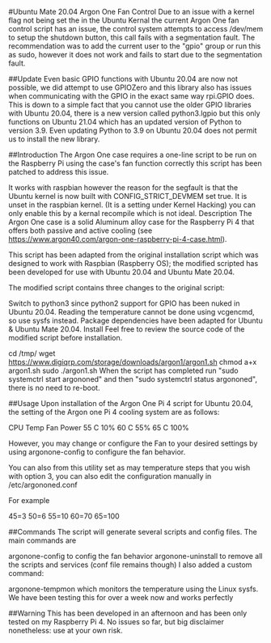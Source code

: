 #Ubuntu Mate 20.04 Argon One Fan Control
Due to an issue with a kernel flag not being set the in the Ubuntu Kernal the current Argon One fan control script has an issue, the control system attempts to access /dev/mem to setup the shutdown button, this call fails with a segmentation fault. The recommendation was to add the current user to the "gpio" group or run this as sudo, however it does not work and fails to start due to the segmentation fault.

##Update
Even basic GPIO functions with Ubuntu 20.04 are now not possible, we did attempt to use GPIOZero and this library also has issues when communicating with the GPIO in the exact same way rpi.GPIO does. This is down to a simple fact that you cannot use the older GPIO libraries with Ubuntu 20.04, there is a new version called python3.lgpio but this only functions on Ubuntu 21.04 which has an updated version of Python to version 3.9. Even updating Python to 3.9 on Ubuntu 20.04 does not permit us to install the new library.

##Introduction
The Argon One case requires a one-line script to be run on the Raspberry Pi using the case's fan function correctly this script has been patched to address this issue.

It works with raspbian however the reason for the segfault is that the Ubuntu kernel is now built with CONFIG_STRICT_DEVMEM set true. It is unset in the raspbian kernel. (It is a setting under Kernel Hacking) you can only enable this by a kernal recompile which is not ideal. 
Description
The Argon One case is a solid Aluminum alloy case for the Raspberry Pi 4 that offers both passive and active cooling (see https://www.argon40.com/argon-one-raspberry-pi-4-case.html).

This script has been adapted from the original installation script which was designed to work with Raspbian (Raspberry OS); the modified scripted has been developed for use with Ubuntu 20.04 and Ubuntu Mate 20.04.

The modified script contains three changes to the original script:

Switch to python3 since python2 support for GPIO has been nuked in Ubuntu 20.04.
Reading the temperature cannot be done using vcgencmd, so use sysfs instead.
Package dependencies have been adapted for Ubuntu & Ubuntu Mate 20.04.
Install
Feel free to review the source code of the modified script before installation.

cd /tmp/
wget https://www.digiqrp.com/storage/downloads/argon1/argon1.sh
chmod a+x argon1.sh
sudo ./argon1.sh
When the script has completed run "sudo systemctrl start argononed" and then "sudo systemctrl status argononed", there is no need to re-boot.

##Usage
Upon installation of the Argon One Pi 4 script for Ubuntu 20.04, the setting of the Argon one Pi 4 cooling system are as follows:

CPU Temp	Fan Power
55 C	10%
60 C	55%
65 C	100%

However, you may change or configure the Fan to your desired settings by using argonone-config to configure the fan behavior.

You can also from this utility set as may temperature steps that you wish with option 3, you can also edit the configuration manually in /etc/argononed.conf 

For example 

45=3
50=6
55=10
60=70
65=100

##Commands
The script will generate several scripts and config files. The main commands are

argonone-config to config the fan behavior
argonone-uninstall to remove all the scripts and services (conf file remains though)
I also added a custom command:

argonone-tempmon which monitors the temperature using the Linux sysfs.
We have been testing this for over a week now and works perfectly 

##Warning
This has been developed in an afternoon and has been only tested on my Raspberry Pi 4. No issues so far, but big disclaimer nonetheless: use at your own risk.